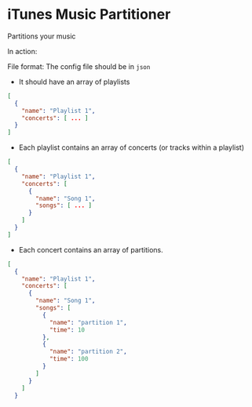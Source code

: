 #  iTunes Music Partitioner

Partitions your music

In action:


File format:
The config file should be in `json`

- It should have an array of playlists
```json
[
  {
    "name": "Playlist 1",
    "concerts": [ ... ]
  }
]
```
- Each playlist contains an array of concerts (or tracks within a playlist)
```json
[
  {
    "name": "Playlist 1",
    "concerts": [
      {
        "name": "Song 1",
        "songs": [ ... ]
      }
    ]
  }
]
```

- Each concert contains an array of partitions.
```json
[
  {
    "name": "Playlist 1",
    "concerts": [
      {
        "name": "Song 1",
        "songs": [
          {
            "name": "partition 1",
            "time": 10
          },
          {
            "name": "partition 2",
            "time": 100
          }
        ]
      }
    ]
  }
```
